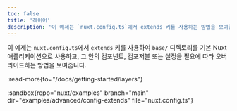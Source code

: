 ```yaml
---
toc: false
title: '레이어'
description: '이 예제는 `nuxt.config.ts`에서 extends 키를 사용하는 방법을 보여줍니다.'
---
```


이 예제는 `nuxt.config.ts`에서 `extends` 키를 사용하여 `base/` 디렉토리를 기본 Nuxt 애플리케이션으로 사용하고, 그 안의 컴포넌트, 컴포저블 또는 설정을 필요에 따라 오버라이드하는 방법을 보여줍니다.

:read-more{to="/docs/getting-started/layers"}

:sandbox{repo="nuxt/examples" branch="main" dir="examples/advanced/config-extends" file="nuxt.config.ts"}
